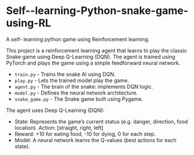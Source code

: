 # Self--learning-Python-snake-game-using-RL
A self- learning python game using Reinforcement learning.

This project is a reinforcement learning agent that learns to play the classic Snake game using Deep Q-Learning (DQN). 
The agent is trained using PyTorch and plays the game using a simple feedforward neural network.

- `train.py` - Trains the snake AI using DQN.
- `play.py` - Lets the trained model play the game.
- `agent.py` - The brain of the snake: implements DQN logic.
- `model.py` - Defines the neural network architecture.
- `snake_game.py` - The Snake game built using Pygame.

The agent uses Deep Q-Learning (DQN):
- State: Represents the game’s current status (e.g. danger, direction, food location).
 Action: [straight, right, left]
- Reward: +10 for eating food, -10 for dying, 0 for each step.
- Model: A neural network learns the Q-values (best actions for each state).

  
